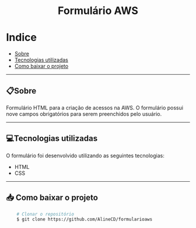 <h1 align="center">
Formulário AWS
</h1>

# Indice


- [Sobre](#-sobre)
- [Tecnologias utilizadas](#💻-tecnologias-utilizadas)
- [Como baixar o projeto](#📥-como-baixar-o-projetocomo-baixar-o-projeto)

___

## 📋Sobre


Formulário HTML para a criação de acessos na AWS. O formulário possui nove campos obrigatórios para serem preenchidos pelo usuário.

___


## 💻Tecnologias utilizadas 


O formulário foi desenvolvido utilizando as seguintes tecnologias:

- HTML
- CSS

___

## 📥 Como baixar o projeto

```bash
    # Clonar o repositório
    $ git clone https://github.com/AlineCD/formularioaws
```

